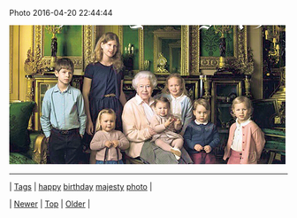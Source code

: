<!--
title: Photo 2016-04-20 22
date: 2020-06-28T15:27:00.113Z
tags: happy, birthday, majesty, photo
-->


Photo 2016-04-20 22:44:44

![](143134379242-0.png)

<!--BOTTOM-POST-NAVIGATION-->
---

| [Tags](tags.md) | [happy](tag-happy.md) [birthday](tag-birthday.md) [majesty](tag-majesty.md) [photo](tag-photo.md) |

| [Newer](143051192784.md) | [Top](index.md) | [Older](143210186699.md) |